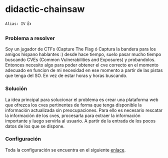 # didactic-chainsaw

`Alias: IV` :+1:

### Problema a resolver

Soy un jugador de CTFs (Capture The Flag ó Captura la bandera para los amigos hispano hablantes :) desde hace tiempo, suelo pasar mucho tiempo buscando CVEs (Common Vulnerabilities and Exposures) y probandolos. Entonces necesito algo para poder obtener el cve correcto en el momento adecuado en funcion de mi necesidad en ese momento a partir de las pistas que tenga del SO. En vez de estar horas y horas buscando.

### Solución

La idea principal para solucionar el problema es crear una plataforma web que ofrezca los cves pertinentes de forma que tenga disponible la información actualizada sin preocupaciones. Para ello es necesario rescatar la información de los cves, procesarla para extraer la información importante y luego servirla al usuario. A partir de la entrada de los pocos datos de los que se dispone.

### Configuración

Toda la configuración se encuentra en el siguiente [enlace](/docs/git-config.png).

